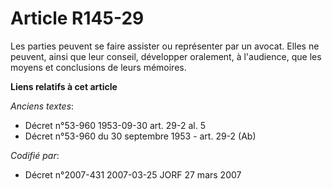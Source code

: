 # Article R145-29

Les parties peuvent se faire assister ou représenter par un avocat. Elles ne peuvent, ainsi que leur conseil, développer
oralement, à l'audience, que les moyens et conclusions de leurs mémoires.

**Liens relatifs à cet article**

_Anciens textes_:

  - Décret n°53-960 1953-09-30 art. 29-2 al. 5
  - Décret n°53-960 du 30 septembre 1953 - art. 29-2 (Ab)

_Codifié par_:

  - Décret n°2007-431 2007-03-25 JORF 27 mars 2007
